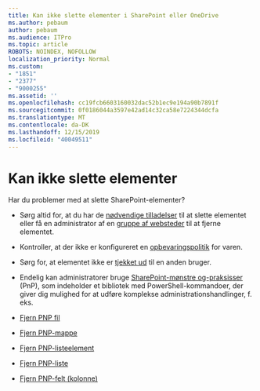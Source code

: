 ```yaml
---
title: Kan ikke slette elementer i SharePoint eller OneDrive
ms.author: pebaum
author: pebaum
ms.audience: ITPro
ms.topic: article
ROBOTS: NOINDEX, NOFOLLOW
localization_priority: Normal
ms.custom:
- "1851"
- "2377"
- "9000255"
ms.assetid: ''
ms.openlocfilehash: cc19fcb6603160032dac52b1ec9e194a90b7891f
ms.sourcegitcommit: 0f0186044a3597e42ad14c32ca58e7224344dcfa
ms.translationtype: MT
ms.contentlocale: da-DK
ms.lasthandoff: 12/15/2019
ms.locfileid: "40049511"
---
```

# <a name="unable-to-delete-items"></a>Kan ikke slette elementer

Har du problemer med at slette SharePoint-elementer?

- Sørg altid for, at du har de [nødvendige tilladelser](https://docs.microsoft.com/sharepoint/default-sharepoint-groups) til at slette elementet eller få en administrator af en [gruppe af websteder](https://docs.microsoft.com/sharepoint/customize-sharepoint-site-permissions#add-change-or-remove-a-site-collection-administrator) til at fjerne elementet.

- Kontroller, at der ikke er konfigureret en [opbevaringspolitik](https://docs.microsoft.com/office365/securitycompliance/retention-policies) for varen.

- Sørg for, at elementet ikke er [tjekket ud](https://support.office.com/article/check-out-check-in-or-discard-changes-to-files-in-a-library-7e2c12a9-a874-4393-9511-1378a700f6de) til en anden bruger.

- Endelig kan administratorer bruge [SharePoint-mønstre og-praksisser](https://docs.microsoft.com/powershell/sharepoint/sharepoint-pnp/sharepoint-pnp-cmdlets?view=sharepoint-ps#installation) (PnP), som indeholder et bibliotek med PowerShell-kommandoer, der giver dig mulighed for at udføre komplekse administrationshandlinger, f. eks.
- [Fjern PNP fil](https://docs.microsoft.com/powershell/module/sharepoint-pnp/remove-pnpfile?view=sharepoint-ps)
- [Fjern PNP-mappe](https://docs.microsoft.com/powershell/module/sharepoint-pnp/remove-pnpfolder?view=sharepoint-ps)
- [Fjern PNP-listeelement](https://docs.microsoft.com/powershell/module/sharepoint-pnp/remove-pnplistitem?view=sharepoint-ps)
- [Fjern PNP-liste](https://docs.microsoft.com/powershell/module/sharepoint-pnp/remove-pnplist?view=sharepoint-ps)
- [Fjern PNP-felt (kolonne)](https://docs.microsoft.com/powershell/module/sharepoint-pnp/remove-pnpfield?view=sharepoint-ps)